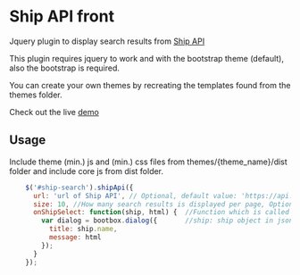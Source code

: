 # Ship API front

Jquery plugin to display search results from [Ship API](https://github.com/hkurhinen/ship-api)

This plugin requires jquery to work and with the bootstrap theme (default), also the bootstrap is required.

You can create your own themes by recreating the templates found from the themes folder.

Check out the live [demo](http://laiva-api.pw/examples/)

## Usage

Include theme (min.) js and (min.) css files from themes/{theme_name}/dist folder and include core js from dist folder.

```javascript
    $('#ship-search').shipApi({
      url: 'url of Ship API', // Optional, default value: 'https://api.laiva-api.pw/v1'
      size: 10, //How many search results is displayed per page, Optional, default value: 10
      onShipSelect: function(ship, html) {  //Function which is called after user click search result
        var dialog = bootbox.dialog({       //ship: ship object in json format, html: rendered ship object
          title: ship.name,
          message: html
        });
      }
    });
```
